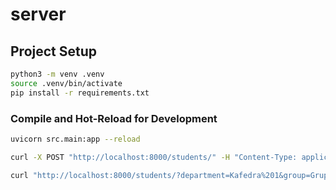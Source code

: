 # server

## Project Setup

```sh
python3 -m venv .venv
source .venv/bin/activate
pip install -r requirements.txt
```

### Compile and Hot-Reload for Development

```sh
uvicorn src.main:app --reload
```

<!-- Добавление пользователя в БД -->
```sh
curl -X POST "http://localhost:8000/students/" -H "Content-Type: application/json" -d '{"name": "Петров Петр Петрович", "department": "Кафедра 2", "group": "Группа 2"}'
```

<!-- Получение информации из таблицы -->
```sh
curl "http://localhost:8000/students/?department=Kafedra%201&group=Gruppa%201"
```